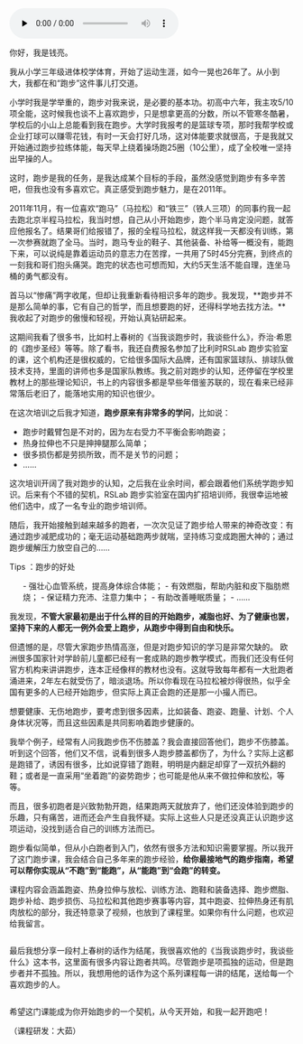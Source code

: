 <audio id="audio" title="开篇词 | 跑步，不那么简单的事儿" controls="" preload="none"><source id="mp3" src="https://static001.geekbang.org/resource/audio/ab/dc/ab4c4fbced769c5382eda52db27b6fdc.mp3"></audio>

你好，我是钱亮。

我从小学三年级进体校学体育，开始了运动生涯，如今一晃也26年了。从小到大，我都在和“跑步”这件事儿打交道。

小学时我是学举重的，跑步对我来说，是必要的基本功。初高中六年，我主攻5/10项全能，这时候我也谈不上喜欢跑步，只是想拿更高的分数，所以不管寒冬酷暑，学校后的小山上总能看到我在跑步。大学时我报考的是篮球专项，那时我帮学校或企业打球可以赚零花钱，有时一天会打好几场，这对体能要求就很高，于是我就又开始通过跑步拉练体能，每天早上绕着操场跑25圈（10公里），成了全校唯一坚持出早操的人。

这时，跑步是我的任务，是我达成某个目标的手段，虽然没感觉到跑步有多辛苦吧，但我也没有多喜欢它。真正感受到跑步魅力，是在2011年。

2011年11月，有一位喜欢“跑马”（马拉松）和“铁三”（铁人三项）的同事约我一起去跑北京半程马拉松，我当时想，自己从小开始跑步，跑个半马肯定没问题，就答应他报名了。结果哥们给报错了，报的全程马拉松，就这样我一天都没有训练，第一次参赛就跑了全马。当时，跑马专业的鞋子、其他装备、补给等一概没有，能跑下来，可以说纯是靠着运动员的意志力在苦撑，一共用了5时45分完赛，到终点的一刻我和哥们抱头痛哭。跑完的状态也可想而知，大约5天生活不能自理，连坐马桶的勇气都没有。

首马以“惨痛”两字收尾，但却让我重新看待相识多年的跑步。我发现，**跑步并不是那么简单的事，它有自己的哲学，而且想要跑的好，还得科学地去找方法。**我收起了对跑步的傲慢和轻视，开始认真钻研起来。

这期间我看了很多书，比如村上春树的《当我谈跑步时，我谈些什么》，乔治·希恩的《跑步圣经》等等。除了看书，我还自费报名参加了比利时RSLab 跑步实验室的课，这个机构还是很权威的，它给很多国际大品牌，还有国家篮球队、排球队做技术支持，里面的讲师也多是国家队教练。我之前对跑步的认知，还停留在学校里教材上的那些理论知识，书上的内容很多都是早些年借鉴苏联的，现在看来已经非常落后老旧了，能落地实用的知识也很少。

在这次培训之后我才知道，**跑步原来有非常多的学问**，比如说：

- 跑步时戴臂包是不对的，因为左右受力不平衡会影响跑姿；
- 热身拉伸也不只是抻抻腿那么简单；
- 很多损伤都是劳损所致，而不是关节的问题；
- ……

这次培训开阔了我对跑步的认知，之后我在业余时间，都会跟着他们系统学跑步知识。后来有个不错的契机，RSLab 跑步实验室在国内扩招培训师，我很幸运地被他们选中，成了一名专业的跑步培训师。

随后，我开始接触到越来越多的跑者，一次次见证了跑步给人带来的神奇改变：有通过跑步减肥成功的；毫无运动基础跑两步就喘，坚持练习变成跑圈大神的；通过跑步缓解压力放空自己的……

> 
Tips ：跑步的好处
<ul>
- 强壮心血管系统，提高身体综合体能；
- 有效燃脂，帮助内脏和皮下脂肪燃烧；
- 保证精力充沛、注意力集中；
- 有助改善睡眠质量；
- ……
</ul>


我发现，**不管大家最初是出于什么样的目的开始跑步，减脂也好、为了健康也罢，坚持下来的人都无一例外会爱上跑步，从跑步中得到自由和快乐。**

但遗憾的是，尽管大家跑步热情高涨，但是对跑步知识的学习是非常欠缺的。 欧洲很多国家针对学龄前儿童都已经有一套成熟的跑步教学模式，而我们还没有任何官方机构来讲讲跑步，连本正经像样的教材也没有。这就导致每年都有一大批跑者涌进来，2年左右就受伤了，暗淡退场。所以你看现在马拉松被炒得很热，似乎全国有更多的人已经开始跑步，但实际上真正会跑的还是那一小撮人而已。

想要健康、无伤地跑步，要考虑到很多因素，比如装备、跑姿、跑量、计划、个人身体状况等，而且这些因素是共同影响着跑步健康的。

我举个例子，经常有人问我跑步伤不伤膝盖？我会直接回答他们，跑步不伤膝盖。听到这个回答，他们又不信，说看到很多人跑步膝盖都伤了，为什么？实际上这都是跑错了，诱因有很多，比如说穿错了跑鞋，明明是内翻足却穿了一双抗外翻的鞋；或者是一直采用“坐着跑”的姿势跑步；也可能是他从来不做拉伸和放松，等等。

而且，很多初跑者是兴致勃勃开跑，结果跑两天就放弃了，他们还没体验到跑步的乐趣，只有痛苦，进而还会产生自我怀疑。实际上这些人只是还没真正认识跑步这项运动，没找到适合自己的训练方法而已。

跑步看似简单，但从小白跑者到入门，依然有很多方法和知识需要掌握。所以我开了这门跑步课，我会结合自己多年来的跑步经验，**给你最接地气的跑步指南，希望可以帮你实现从“不跑”到“能跑”，从“能跑”到“会跑”的转变。**

课程内容会涵盖跑姿、热身拉伸与放松、训练方法、跑鞋和装备选择、跑步燃脂、跑步补给、跑步损伤、马拉松和其他跑步赛事等内容，其中跑姿、拉伸热身还有肌肉放松的部分，我还特意录了视频，也放到了课程里。如果你有什么问题，也欢迎给我留言。

<img src="https://static001.geekbang.org/resource/image/67/49/67ef610c8e5c32e9a8b22f390c19d449.jpg" alt="">

最后我想分享一段村上春树的话作为结尾，我很喜欢他的《当我谈跑步时，我谈些什么》这本书，这里面有很多内容让跑者共鸣。尽管跑步是项孤独的运动，但是跑步者并不孤独。所以，我想用他的话作为这个系列课程每一讲的结尾，送给每一个喜欢跑步的人。

<img src="https://static001.geekbang.org/resource/image/40/53/40952e45f846468d2923072552556053.jpg" alt="">

希望这门课能成为你开始跑步的一个契机，从今天开始，和我一起开跑吧！

（课程研发：大茹）
